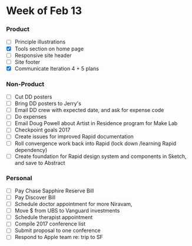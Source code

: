 # Week of Feb 13

### Product
- [ ] Principle illustrations
- [x] Tools section on home page
- [ ] Responsive site header
- [ ] Site footer
- [x] Communicate Iteration 4 + 5 plans

### Non-Product
- [ ] Cut DD posters
- [ ] Bring DD posters to Jerry's
- [ ] Email DD crew with expected date, and ask for expense code
- [ ] Do expenses
- [ ] Email Doug Powell about Artist in Residence program for Make Lab
- [ ] Checkpoint goals 2017
- [ ] Create issues for improved Rapid documentation
- [ ] Roll convergence work back into Rapid (lock down /learning Rapid dependency)
- [ ] Create foundation for Rapid design system and components in Sketch, and save to Abstract

### Personal
- [ ] Pay Chase Sapphire Reserve Bill
- [ ] Pay Discover Bill
- [ ] Schedule doctor appointment for more Niravam,
- [ ] Move $ from UBS to Vanguard investments
- [ ] Schedule therapist appointment
- [ ] Compile 2017 conference list
- [ ] Submit proposal to one conference
- [ ] Respond to Apple team re: trip to SF
